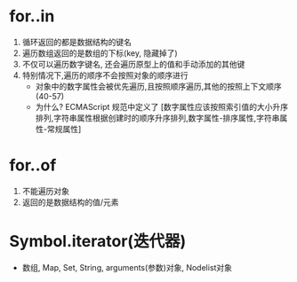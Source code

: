 # for..in 
1.  循环返回的都是数据结构的键名
2.  遍历数组返回的是数组的下标(key, 隐藏掉了)
3.  不仅可以遍历数字键名, 还会遍历原型上的值和手动添加的其他键
4.  特别情况下,遍历的顺序不会按照对象的顺序进行
    * 对象中的数字属性会被优先遍历,且按照顺序遍历,其他的按照上下文顺序  (40-57)
    * 为什么?   ECMAScript 规范中定义了 [数字属性应该按照索引值的大小升序排列,字符串属性根据创建时的顺序升序排列,数字属性-排序属性,字符串属性-常规属性]

# for..of
1.  不能遍历对象
2.  返回的是数据结构的值/元素

# Symbol.iterator(迭代器)
- 数组, Map, Set, String, arguments(参数)对象, Nodelist对象